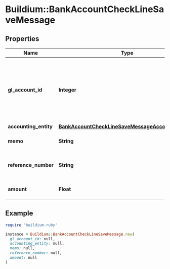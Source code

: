 # Buildium::BankAccountCheckLineSaveMessage

## Properties

| Name | Type | Description | Notes |
| ---- | ---- | ----------- | ----- |
| **gl_account_id** | **Integer** | The general ledger account identifier under which the line item amount will be recorded. |  |
| **accounting_entity** | [**BankAccountCheckLineSaveMessageAccountingEntity**](BankAccountCheckLineSaveMessageAccountingEntity.md) |  |  |
| **memo** | **String** | Memo for the line item. | [optional] |
| **reference_number** | **String** | Reference number for the line item. | [optional] |
| **amount** | **Float** | Amount of the line item. |  |

## Example

```ruby
require 'buildium-ruby'

instance = Buildium::BankAccountCheckLineSaveMessage.new(
  gl_account_id: null,
  accounting_entity: null,
  memo: null,
  reference_number: null,
  amount: null
)
```

